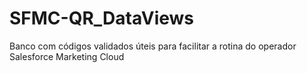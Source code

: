 # SFMC-QR_DataViews
Banco com códigos validados úteis para facilitar a rotina do operador Salesforce Marketing Cloud

